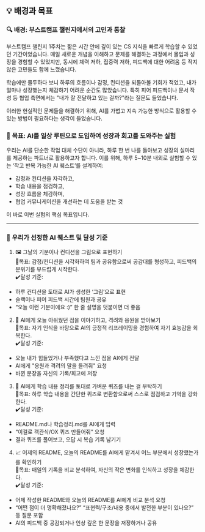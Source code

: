 💡 배경과 목표
---

### 🔍 배경: 부스트캠프 챌린지에서의 고민과 통찰

부스트캠프 챌린지 1주차는 짧은 시간 안에 깊이 있는 CS 지식을 빠르게 학습할 수 있었던 기간이었습니다. 매일 새로운 개념을 이해하고 문제를 해결하는 과정에서 몰입과 성장을 경험할 수 있었지만, 동시에 체력 저하, 집중력 저하, 피드백에 대한 어려움 등 작지 않은 고민들도 함께 느꼈습니다.

학습에만 몰두하다 보니 하루의 흐름이나 감정, 컨디션을 되돌아볼 기회가 적었고, 내가 얼마나 성장했는지 체감하기 어려운 순간도 많았습니다. 특히 피어 피드백이나 문서 작성 등 협업 측면에서는 "내가 잘 전달하고 있는 걸까?"라는 질문도 들었습니다.

이러한 현실적인 문제들을 해결하기 위해, AI를 가볍고 지속 가능한 방식으로 활용할 수 있는 방법이 필요하다는 생각이 들었습니다.

### 🎯 목표: AI를 일상 루틴으로 도입하여 성장과 회고를 도와주는 실험

우리는 AI를 단순한 작업 대체 수단이 아니라, 하루 한 번 나를 돌아보고 성장의 실마리를 제공하는 파트너로 활용하고자 합니다.
이를 위해, 하루 5~10분 내외로 실험할 수 있는 ‘작고 반복 가능한 AI 퀘스트’를 설계하여:

* 감정과 컨디션을 자각하고,
* 학습 내용을 점검하고,
* 성장 흐름을 체감하며,
* 협업 커뮤니케이션을 개선하는 데 도움을 받는 것

이 바로 이번 실험의 핵심 목표입니다.

---
### 📌 우리가 선정한 AI 퀘스트 및 달성 기준

1. 🖼 그날의 기분이나 컨디션을 그림으로 표현하기<br>
🔹목표: 감정/컨디션을 시각화하여 팀과 공유함으로써 공감대를 형성하고, 피드백의 분위기를 부드럽게 시작한다.<br>
✔️달성 기준:<br>
* 하루 컨디션을 토대로 AI가 생성한 ‘그림’으로 표현
* 슬랙이나 피어 피드백 시간에 팀원과 공유
* “오늘 이런 기분이에요 :)” 한 줄 설명을 덧붙이면 더 좋음

2. 💬 AI에게 오늘 아쉬웠던 점을 이야기하고, 격려와 응원을 받아보기<br>
🔹목표: 자기 인식을 바탕으로 AI의 긍정적 리프레이밍을 경험하여 자기 효능감을 회복한다.<br>
✔️달성 기준:<br>
* 오늘 내가 힘들었거나 부족했다고 느낀 점을 AI에게 전달
* AI에게 "응원과 격려의 말을 들려줘" 요청
* 바뀐 문장을 자신의 기록/회고에 저장

3. 🎯 AI에게 학습 내용 정리를 토대로 가벼운 퀴즈를 내는 걸 부탁하기<br>
🔹목표: 하루 학습 내용을 간단한 퀴즈로 변환함으로써 스스로 점검하고 기억을 강화한다.<br>
✔️달성 기준:<br>
* README.md나 학습정리.md를 AI에게 입력
* “이걸로 객관식/OX 퀴즈 만들어줘” 요청
* 결과 퀴즈를 풀어보고, 오답 시 복습 기록 남기기

4. 📈 어제의 README, 오늘의 README를 AI에게 맡겨서 어느 부분에서 성장했는가를 확인하기<br>
🔹목표: 매일의 기록을 비교 분석하여, 자신의 작은 변화를 인식하고 성장을 체감한다.<br>
✔️달성 기준:<br>
* 어제 작성한 README와 오늘의 README를 AI에게 비교 분석 요청
* “어떤 점이 더 명확해졌나요?” “표현력/구조/내용 중에서 발전한 부분이 있나요?” 등 질문 포함
* AI의 피드백 중 공감되거나 인상 깊은 한 문장을 저장하거나 공유
